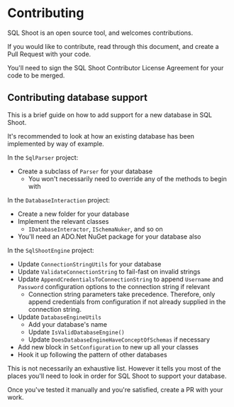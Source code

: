 # Contributing

SQL Shoot is an open source tool, and welcomes contributions.

If you would like to contribute, read through this document, and create a Pull Request with your code.

You'll need to sign the SQL Shoot Contributor License Agreement for your code to be merged.

## Contributing database support

This is a brief guide on how to add support for a new database in SQL Shoot.

It's recommended to look at how an existing database has been implemented by way of example.

In the `SqlParser` project:
  - Create a subclass of `Parser` for your database
    - You won't necessarily need to override any of the methods to begin with

In the `DatabaseInteraction` project:
  - Create a new folder for your database
  - Implement the relevant classes
    - `IDatabaseInteractor`, `ISchemaNuker`, and so on
  - You'll need an ADO.Net NuGet package for your database also

In the `SqlShootEngine` project:
  - Update `ConnectionStringUtils` for your database
  - Update `ValidateConnectionString` to fail-fast on invalid strings
  - Update `AppendCredentialsToConnectionString` to append `Username` and `Password` configuration options to the connection string if relevant
    - Connection string parameters take precedence. Therefore, only append credentials from configuration if not already supplied in the connection string.
  - Update `DatabaseEngineUtils`
    - Add your database's name
    - Update `IsValidDatabaseEngine()`
    - Update `DoesDatabaseEngineHaveConceptOfSchemas` if necessary
  - Add new block in `SetConfiguration` to new up all your classes
  - Hook it up following the pattern of other databases

This is not necessarily an exhaustive list. However it tells you most of the places you'll need to look in order for SQL Shoot to support your database.

Once you've tested it manually and you're satisfied, create a PR with your work.